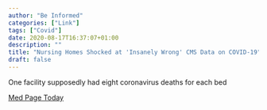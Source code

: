 ```yaml
---
author: "Be Informed"
categories: ["Link"]
tags: ["Covid"]
date: 2020-08-17T16:37:07+01:00
description: ""
title: "Nursing Homes Shocked at 'Insanely Wrong' CMS Data on COVID-19"
draft: false
---
```


One facility supposedly had eight coronavirus deaths for each bed

[Med Page Today](https://www.medpagetoday.com/infectiousdisease/covid19/86967)